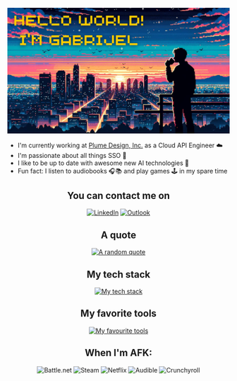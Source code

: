 [![Hello World, I'm Gabrijel!](banner.png)](https://github.com/gabrijel-jurkovic)
- I'm currently working at [Plume Design, Inc.](https://www.linkedin.com/company/plume-wifi) as a Cloud API Engineer ☁️
- I'm passionate about all things SSO 🔐
- I like to be up to date with awesome new AI technologies 🤖
- Fun fact: I listen to audiobooks 🎧📚 and play games 🕹️ in my spare time 


<div align="center">
  
## You can contact me on
[![LinkedIn](https://skillicons.dev/icons?i=linkedin)](https://www.linkedin.com/in/gabrijel-jurkovic-7a4155123/)
[![Outlook](https://skillicons.dev/icons?i=gmail)](mailto:gabrijel.j@outlook.com)

## A quote
[![A random quote](https://quotes-github-readme.vercel.app/api?type=horizontal&theme=dark&border=true)](https://github.com/piyushsuthar/github-readme-quotes)

## My tech stack
[![My tech stack](https://skillicons.dev/icons?i=js,nodejs,ts,nestjs,angular,swift,python,mongo,postgres,kubernetes)](https://skillicons.dev)

## My favorite tools
[![My favourite tools](https://skillicons.dev/icons?i=idea,vscode,docker,postman)](https://skillicons.dev)

## When I'm AFK:
![Battle.net](https://img.shields.io/badge/battle.net-%2300AEFF.svg?style=for-the-badge&logo=battle.net&logoColor=white)
![Steam](https://img.shields.io/badge/steam-%23000000.svg?style=for-the-badge&logo=steam&logoColor=white)
![Netflix](https://img.shields.io/badge/Netflix-E50914?style=for-the-badge&logo=netflix&logoColor=white)
![Audible](https://img.shields.io/badge/audible-FF9900?style=for-the-badge&logo=audible&logoColor=white)
![Crunchyroll](https://img.shields.io/badge/Crunchyroll-F47521?style=for-the-badge&logo=crunchyroll&logoColor=white)

</div>
